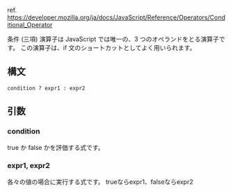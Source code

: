 ref. https://developer.mozilla.org/ja/docs/JavaScript/Reference/Operators/Conditional_Operator

条件 (三項) 演算子は JavaScript では唯一の、3 つのオペランドをとる演算子です。
この演算子は、if 文のショートカットとしてよく用いられます。

## 構文
```
condition ? expr1 : expr2
```

## 引数
### condition
true か false かを評価する式です。
### expr1, expr2
各々の値の場合に実行する式です。
trueならexpr1、falseならexpr2

